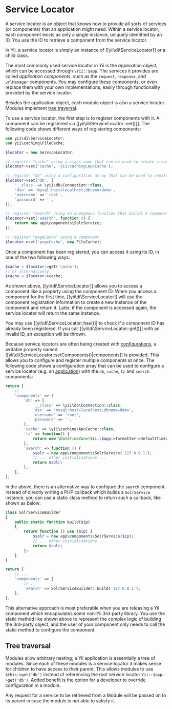 Service Locator
===============

A service locator is an object that knows how to provide all sorts of services (or components) that an application
might need. Within a service locator, each component exists as only a single instance, uniquely identified by an ID.
You use the ID to retrieve a component from the service locator.

In Yii, a service locator is simply an instance of [[yii\di\ServiceLocator]] or a child class.

The most commonly used service locator in Yii is the *application* object, which can be accessed through
`\Yii::$app`. The services it provides are called *application components*, such as the `request`, `response`, and
`urlManager` components. You may configure these components, or even replace them with your own implementations, easily
through functionality provided by the service locator.

Besides the application object, each module object is also a service locator. Modules implement [tree traversal](#tree-traversal).

To use a service locator, the first step is to register components with it. A component can be registered
via [[yii\di\ServiceLocator::set()]]. The following code shows different ways of registering components:

```php
use yii\di\ServiceLocator;
use yii\caching\FileCache;

$locator = new ServiceLocator;

// register "cache" using a class name that can be used to create a component
$locator->set('cache', 'yii\caching\ApcCache');

// register "db" using a configuration array that can be used to create a component
$locator->set('db', [
    '__class' => \yii\db\Connection::class,
    'dsn' => 'mysql:host=localhost;dbname=demo',
    'username' => 'root',
    'password' => '',
]);

// register "search" using an anonymous function that builds a component
$locator->set('search', function () {
    return new app\components\SolrService;
});

// register "pageCache" using a component
$locator->set('pageCache', new FileCache);
```

Once a component has been registered, you can access it using its ID, in one of the two following ways:

```php
$cache = $locator->get('cache');
// or alternatively
$cache = $locator->cache;
```

As shown above, [[yii\di\ServiceLocator]] allows you to access a component like a property using the component ID.
When you access a component for the first time, [[yii\di\ServiceLocator]] will use the component registration
information to create a new instance of the component and return it. Later, if the component is accessed again,
the service locator will return the same instance.

You may use [[yii\di\ServiceLocator::has()]] to check if a component ID has already been registered.
If you call [[yii\di\ServiceLocator::get()]] with an invalid ID, an exception will be thrown.


Because service locators are often being created with [configurations](concept-configurations.md),
a writable property named [[yii\di\ServiceLocator::setComponents()|components]] is provided. This allows you 
to configure and register multiple components at once. The following code shows a configuration array
that can be used to configure a service locator (e.g. an [application](structure-applications.md)) with 
the `db`, `cache`, `tz` and `search` components:

```php
return [
    // ...
    'components' => [
        'db' => [
            '__class' => \yii\db\Connection::class,
            'dsn' => 'mysql:host=localhost;dbname=demo',
            'username' => 'root',
            'password' => '',
        ],
        'cache' => \yii\caching\ApcCache::class,
        'tz' => function() {
            return new \DateTimeZone(Yii::$app->formatter->defaultTimeZone);
        },
        'search' => function () {
            $solr = new app\components\SolrService('127.0.0.1');
            // ... other initializations ...
            return $solr;
        },
    ],
];
```

In the above, there is an alternative way to configure the `search` component. Instead of directly writing a PHP
callback which builds a `SolrService` instance, you can use a static class method to return such a callback, like
shown as below:

```php
class SolrServiceBuilder
{
    public static function build($ip)
    {
        return function () use ($ip) {
            $solr = new app\components\SolrService($ip);
            // ... other initializations ...
            return $solr;
        };
    }
}

return [
    // ...
    'components' => [
        // ...
        'search' => SolrServiceBuilder::build('127.0.0.1'),
    ],
];
```

This alternative approach is most preferable when you are releasing a Yii component which encapsulates some non-Yii
3rd-party library. You use the static method like shown above to represent the complex logic of building the
3rd-party object, and the user of your component only needs to call the static method to configure the component.

## Tree traversal <span id="tree-traversal"></span>

Modules allow arbitrary nesting; a Yii application is essentially a tree of modules.
Since each of these modules is a service locator it makes sense for children to have access to their parent.
This allows modules to use `$this->get('db')` instead of referencing the root service locator `Yii::$app->get('db')`.
Added benefit is the option for a developer to override configuration in a module.

Any request for a service to be retrieved from a Module will be passed on to its parent in case the module is not able to satisfy it.
 
